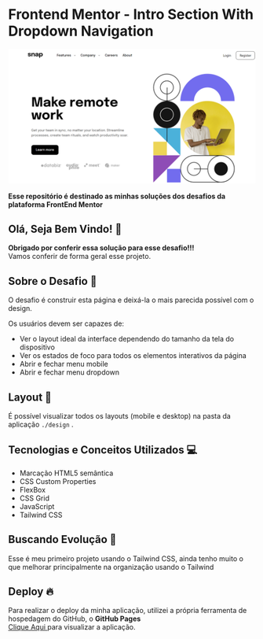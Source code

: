 # Frontend Mentor - Intro Section With Dropdown Navigation

![desktop-preview](https://github.com/gabrielalencs/Frontend-Mentor-Challenges/blob/main/Intro%20Section%20With%20Dropdown%20Navigation/images/print.PNG)

**Esse repositório é destinado as minhas soluções dos desafios da plataforma FrontEnd Mentor**

## Olá, Seja Bem Vindo! 👋

**Obrigado por conferir essa solução para esse desafio!!!** 
<br>
Vamos conferir de forma geral esse projeto.

## Sobre o Desafio 🎯

O desafio é construir esta página e deixá-la o mais parecida possível com o design.

Os usuários devem ser capazes de:

- Ver o layout ideal da interface dependendo do tamanho da tela do dispositivo
- Ver os estados de foco para todos os elementos interativos da página
- Abrir e fechar menu mobile
- Abrir e fechar menu dropdown

## Layout 🎨

É possível visualizar todos os layouts (mobile e desktop) na pasta da aplicação ` ./design ` .

## Tecnologias e Conceitos Utilizados 💻

- Marcação HTML5 semântica
- CSS Custom Properties
- FlexBox
- CSS Grid
- JavaScript
- Tailwind CSS

##  Buscando Evolução 🚀

Esse é meu primeiro projeto usando o Tailwind CSS, ainda tenho muito o que melhorar principalmente na organização usando o Tailwind

## Deploy 🔥
 
Para realizar o deploy da minha aplicação, utilizei a própria ferramenta de hospedagem do GitHub, o **GitHub Pages**
<br>
<a href="https://gabrielalencs.github.io/Frontend-Mentor-Challenges/Intro%20Section%20With%20Dropdown%20Navigation/src/index.html">Clique Aqui </a> para visualizar a aplicação.

